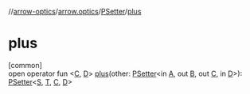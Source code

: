 //[arrow-optics](../../../index.md)/[arrow.optics](../index.md)/[PSetter](index.md)/[plus](plus.md)

# plus

[common]\
open operator fun &lt;[C](plus.md), [D](plus.md)&gt; [plus](plus.md)(other: [PSetter](index.md)&lt;in [A](index.md), out [B](index.md), out [C](plus.md), in [D](plus.md)&gt;): [PSetter](index.md)&lt;[S](index.md), [T](index.md), [C](plus.md), [D](plus.md)&gt;
